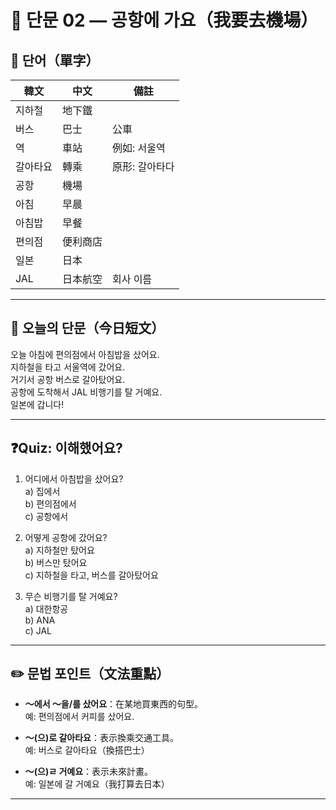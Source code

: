 # 🚌 단문 02 — 공항에 가요（我要去機場）

## 📘 단어（單字）

| 韓文       | 中文       | 備註           |
|------------|------------|----------------|
| 지하철     | 地下鐵     |                |
| 버스       | 巴士       | 公車           |
| 역         | 車站       | 例如: 서울역   |
| 갈아타요   | 轉乘       | 原形: 갈아타다 |
| 공항       | 機場       |                |
| 아침       | 早晨       |                |
| 아침밥     | 早餐       |                |
| 편의점     | 便利商店   |                |
| 일본       | 日本       |                |
| JAL        | 日本航空   | 회사 이름      |

---

## 📖 오늘의 단문（今日短文）

오늘 아침에 편의점에서 아침밥을 샀어요.  
지하철을 타고 서울역에 갔어요.  
거기서 공항 버스로 갈아탔어요.  
공항에 도착해서 JAL 비행기를 탈 거예요.  
일본에 갑니다!

---

## ❓Quiz: 이해했어요?

1. 어디에서 아침밥을 샀어요?  
   a) 집에서  
   b) 편의점에서  
   c) 공항에서  

2. 어떻게 공항에 갔어요?  
   a) 지하철만 탔어요  
   b) 버스만 탔어요  
   c) 지하철을 타고, 버스를 갈아탔어요  

3. 무슨 비행기를 탈 거예요?  
   a) 대한항공  
   b) ANA  
   c) JAL  

---

## ✏️ 문법 포인트（文法重點）

- **～에서 ～을/를 샀어요**：在某地買東西的句型。  
  예: 편의점에서 커피를 샀어요.

- **～(으)로 갈아타요**：表示換乘交通工具。  
  예: 버스로 갈아타요（換搭巴士）

- **～(으)ㄹ 거예요**：表示未來計畫。  
  예: 일본에 갈 거예요（我打算去日本）

---
